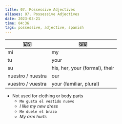 ```yaml
---
title: 07. Possessive Adjectives
aliases: 07. Possessive Adjectives
date: 2023-03-21
time: 04:36
tags: possessive, adjective, spanish
---
```


| 🇪🇸                | 🇬🇧                             |
| ----------------- | ------------------------------ |
| mi                | my                             |
| tu                | your                           |
| su                | his, her, your (formal), their | 
| nuestro / nuestra | our                            |
| vuestro / vuestra | your (familiar, plural)        |

- Not used for clothing or body parts
    - `Me gusta el vestido nuevo`
    - *I like my new dress*
    - `Me duele el brazo`
    - *My arm hurts*
